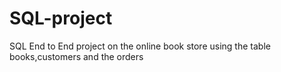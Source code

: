 # SQL-project
SQL End to End project on the online book store using the table books,customers and the orders
